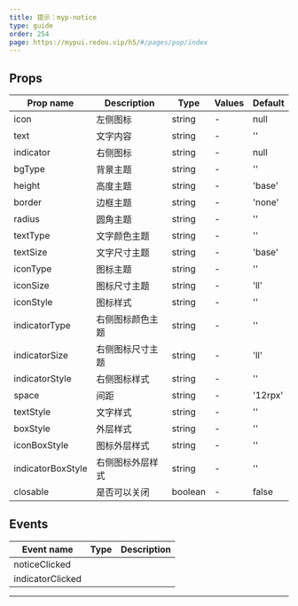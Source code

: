 ```yaml
---
title: 提示：myp-notice
type: guide
order: 254
page: https://mypui.redou.vip/h5/#/pages/pop/index
---
```


## Props

| Prop name         | Description      | Type    | Values | Default |
| ----------------- | ---------------- | ------- | ------ | ------- |
| icon              | 左侧图标         | string  | -      | null    |
| text              | 文字内容         | string  | -      | ''      |
| indicator         | 右侧图标         | string  | -      | null    |
| bgType            | 背景主题         | string  | -      | ''      |
| height            | 高度主题         | string  | -      | 'base'  |
| border            | 边框主题         | string  | -      | 'none'  |
| radius            | 圆角主题         | string  | -      | ''      |
| textType          | 文字颜色主题     | string  | -      | ''      |
| textSize          | 文字尺寸主题     | string  | -      | 'base'  |
| iconType          | 图标主题         | string  | -      | ''      |
| iconSize          | 图标尺寸主题     | string  | -      | 'll'    |
| iconStyle         | 图标样式         | string  | -      | ''      |
| indicatorType     | 右侧图标颜色主题 | string  | -      | ''      |
| indicatorSize     | 右侧图标尺寸主题 | string  | -      | 'll'    |
| indicatorStyle    | 右侧图标样式     | string  | -      | ''      |
| space             | 间距             | string  | -      | '12rpx' |
| textStyle         | 文字样式         | string  | -      | ''      |
| boxStyle          | 外层样式         | string  | -      | ''      |
| iconBoxStyle      | 图标外层样式     | string  | -      | ''      |
| indicatorBoxStyle | 右侧图标外层样式 | string  | -      | ''      |
| closable          | 是否可以关闭     | boolean | -      | false   |

## Events

| Event name       | Type | Description |
| ---------------- | ---- | ----------- |
| noticeClicked    |      |
| indicatorClicked |      |

---
